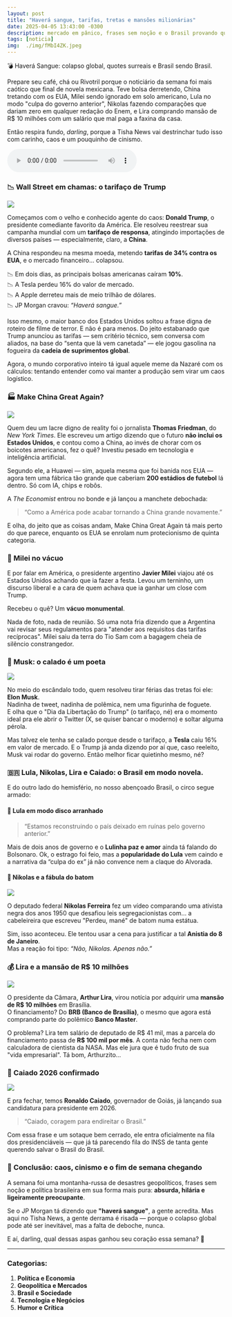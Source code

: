 ```yaml
---
layout: post
title: "Haverá sangue, tarifas, tretas e mansões milionárias"
date: 2025-04-05 13:43:00 -0300
description: mercado em pânico, frases sem noção e o Brasil provando que a realidade pode ser mais bizarra que a ficção
tags: [noticia]
img:  ./img/fMbI4ZK.jpeg
---
```


💣 Haverá Sangue: colapso global, quotes surreais e Brasil sendo Brasil.

        
Prepare seu café, chá ou Rivotril porque o noticiário da semana foi mais caótico que final de novela mexicana. Teve bolsa derretendo, China tretando com os EUA, Milei sendo ignorado em solo americano, Lula no modo "culpa do governo anterior", Nikolas fazendo comparações que dariam zero em qualquer redação do Enem, e Lira comprando mansão de R$ 10 milhões com um salário que mal paga a faxina da casa.

Então respira fundo, *darling*, porque a Tisha News vai destrinchar tudo isso com carinho, caos e um pouquinho de cinismo.



<audio id="player-audio" controls>
<source src="https://tisha.geanramos.com.br/audio/trump-vs-china-tinder-com-ia-e-crime-recorde-no-brasil.mp3" type="audio/mpeg">
</audio>

### 📉 Wall Street em chamas: o tarifaço de Trump

![](https://i1.wp.com/www.canalmeio.com.br/wp-content/uploads/2025/04/20250404_site.webp?resize=767,408)


Começamos com o velho e conhecido agente do caos: **Donald Trump**, o presidente comediante favorito da América. Ele resolveu reestrear sua campanha mundial com um **tarifaço de responsa**, atingindo importações de diversos países — especialmente, claro, a **China**.

A China respondeu na mesma moeda, metendo **tarifas de 34% contra os EUA**, e o mercado financeiro... colapsou.

📉 Em dois dias, as principais bolsas americanas caíram **10%**.  
📉 A Tesla perdeu 16% do valor de mercado.  
📉 A Apple derreteu mais de meio trilhão de dólares.  
📉 JP Morgan cravou: *“Haverá sangue.”*

Isso mesmo, o maior banco dos Estados Unidos soltou a frase digna de roteiro de filme de terror. E não é para menos. Do jeito estabanado que Trump anunciou as tarifas — sem critério técnico, sem conversa com aliados, na base do “senta que lá vem canetada” — ele jogou gasolina na fogueira da **cadeia de suprimentos global**.

Agora, o mundo corporativo inteiro tá igual aquele meme da Nazaré com os cálculos: tentando entender como vai manter a produção sem virar um caos logístico.



### 🏭 Make China Great Again?

![](https://i1.wp.com/cdn.mos.cms.futurecdn.net/LDfPd82RM9Q4gVG7Z936jY-1024-80.jpg.webp?resize=767,408)


Quem deu um lacre digno de reality foi o jornalista **Thomas Friedman**, do *New York Times*. Ele escreveu um artigo dizendo que o futuro **não inclui os Estados Unidos**, e contou como a China, ao invés de chorar com os boicotes americanos, fez o quê? Investiu pesado em tecnologia e inteligência artificial.

Segundo ele, a Huawei — sim, aquela mesma que foi banida nos EUA — agora tem uma fábrica tão grande que caberiam **200 estádios de futebol** lá dentro. Só com IA, chips e robôs.

A *The Economist* entrou no bonde e já lançou a manchete debochada:  
> “Como a América pode acabar tornando a China grande novamente.”

E olha, do jeito que as coisas andam, Make China Great Again tá mais perto do que parece, enquanto os EUA se enrolam num protecionismo de quinta categoria.


### 🤡 Milei no vácuo

E por falar em América, o presidente argentino **Javier Milei** viajou até os Estados Unidos achando que ia fazer a festa. Levou um terninho, um discurso liberal e a cara de quem achava que ia ganhar um close com Trump.

Recebeu o quê? Um **vácuo monumental**.

Nada de foto, nada de reunião. Só uma nota fria dizendo que a Argentina vai revisar seus regulamentos para "atender aos requisitos das tarifas recíprocas". Milei saiu da terra do Tio Sam com a bagagem cheia de silêncio constrangedor.


### 🧏 Musk: o calado é um poeta

![](https://i1.wp.com/nexo-uploads-beta.s3.amazonaws.com/wp-content/uploads/images/2024/11/2024-11-15t012013z_1352236514_rc2d5ba1d451_rtrmadp_3_usa-trump_batcheditor_fotor-scaled.webp?resize=767,408)


No meio do escândalo todo, quem resolveu tirar férias das tretas foi ele: **Elon Musk**.  
Nadinha de tweet, nadinha de polêmica, nem uma figurinha de foguete.  
E olha que o "Dia da Libertação do Trump" (o tarifaço, né) era o momento ideal pra ele abrir o Twitter (X, se quiser bancar o moderno) e soltar alguma pérola.

Mas talvez ele tenha se calado porque desde o tarifaço, a **Tesla** caiu 16% em valor de mercado. E o Trump já anda dizendo por aí que, caso reeleito, Musk vai rodar do governo. Então melhor ficar quietinho mesmo, né?

### 🇧🇷 Lula, Nikolas, Lira e Caiado: o Brasil em modo novela.

E do outro lado do hemisfério, no nosso abençoado Brasil, o circo segue armado:

#### 🎤 Lula em modo disco arranhado

> “Estamos reconstruindo o país deixado em ruínas pelo governo anterior.”

Mais de dois anos de governo e o **Lulinha paz e amor** ainda tá falando do Bolsonaro. Ok, o estrago foi feio, mas a **popularidade do Lula** vem caindo e a narrativa da “culpa do ex” já não convence nem a claque do Alvorada.


#### 💄 Nikolas e a fábula do batom

![](https://www.cnnbrasil.com.br/wp-content/uploads/sites/12/2023/03/img20230310101155780-e1678916502867.jpg?w=767&h=408&crop=1&quality=85)

O deputado federal **Nikolas Ferreira** fez um vídeo comparando uma ativista negra dos anos 1950 que desafiou leis segregacionistas com… a cabeleireira que escreveu "Perdeu, mané" de batom numa estátua.

Sim, isso aconteceu. Ele tentou usar a cena para justificar a tal **Anistia do 8 de Janeiro**.  
Mas a reação foi tipo: *“Não, Nikolas. Apenas não.”*


### 💰 Lira e a mansão de R$ 10 milhões

![](https://i3.wp.com/tisha.geanramos.com.br/img/ChatGPT_Image_2025-04-05.png?resize=767,500)

O presidente da Câmara, **Arthur Lira**, virou notícia por adquirir uma **mansão de R$ 10 milhões** em Brasília.  
O financiamento? Do **BRB (Banco de Brasília)**, o mesmo que agora está comprando parte do polêmico **Banco Master**.

O problema? Lira tem salário de deputado de R$ 41 mil, mas a parcela do financiamento passa de **R$ 100 mil por mês**. A conta não fecha nem com calculadora de cientista da NASA. Mas ele jura que é tudo fruto de sua "vida empresarial". Tá bom, Arthurzito...


### 🐎 Caiado 2026 confirmado

![](https://i1.wp.com/blogdomagno.com.br/wp-content/uploads/2024/01/caiado-goias.jpg?resize=767,408)


E pra fechar, temos **Ronaldo Caiado**, governador de Goiás, já lançando sua candidatura para presidente em 2026.  
> “Caiado, coragem para endireitar o Brasil.”

Com essa frase e um sotaque bem cerrado, ele entra oficialmente na fila dos presidenciáveis — que já tá parecendo fila do INSS de tanta gente querendo salvar o Brasil do Brasil.


### 🧠 Conclusão: caos, cinismo e o fim de semana chegando

A semana foi uma montanha-russa de desastres geopolíticos, frases sem noção e política brasileira em sua forma mais pura: **absurda, hilária e ligeiramente preocupante**.

Se o JP Morgan tá dizendo que **"haverá sangue"**, a gente acredita. Mas aqui no Tisha News, a gente derrama é risada — porque o colapso global pode até ser inevitável, mas a falta de deboche, nunca.

E aí, darling, qual dessas aspas ganhou seu coração essa semana? 💋

---

### **Categorias:**
1. **Política e Economia**
2. **Geopolítica e Mercados**
3. **Brasil e Sociedade**
4. **Tecnologia e Negócios**
5. **Humor e Crítica**
